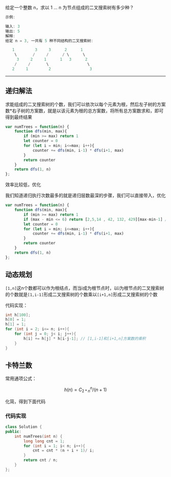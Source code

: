 给定一个整数 n，求以 1 ... n 为节点组成的二叉搜索树有多少种？

```cpp
示例:

输入: 3
输出: 5
解释:
给定 n = 3, 一共有 5 种不同结构的二叉搜索树:

   1         3     3      2      1
    \       /     /      / \      \
     3     2     1      1   3      2
    /     /       \                 \
   2     1         2                 3
```

---

## 递归解法

求能组成的二叉搜索树的个数，我们可以依次以每个元素为根，然后左子树的方案数*右子树的方案数，就是以该元素为根的总方案数，将所有总方案数求和，即可得到最终结果

```javascript
var numTrees = function(n) {
    function dfs(min, max){
        if (min >= max) return 1
        let counter = 0
        for (let i = min; i<=max; i++){
            counter += dfs(min, i-1) * dfs(i+1, max)
        }
        return counter
    }
    return dfs(1, n)
};
```

效率比较低，优化

我们知道递归执行次数最多的就是递归层数最深的步骤，我们可以直接带入，优化

```javascript
var numTrees = function(n) {
    function dfs(min, max){
        if (min >= max) return 1
        if (max - min <= 6) return [2,5,14 , 42, 132, 429][max-min-1] // 直接返回结果，优化到百毫秒以内
        let counter = 0
        for (let i = min; i<=max; i++){
            counter += dfs(min, i-1) * dfs(i+1, max)
        }
        return counter
    }
    return dfs(1, n)
};
```

## 动态规划

`[1,n]`这n个数都可以作为根结点，而当i成为根节点时，以i为根节点的二叉搜索树的个数就是`[1,i-1]`形成二叉搜索树的个数乘以`[i+1,n]`形成二叉搜索树的个数

代码实现：

```cpp
int h[100];
h[0] = 1;
h[1] = 1;
for (int i = 2; i<= n; i++){
    for (int j = 0; j< i; j++){
        h[i] += h[j] * h[i-j-1]; // [1,i-1]和[i+1,n]方案数的乘积
    }
}       
```

## 卡特兰数

常用通项公式：

$$h(n)=C_{2*n}^n/(n+1)$$

化简，得到下面代码

### 代码实现

```cpp
class Solution {
public:
    int numTrees(int n) {
        long long cnt = 1;
        for (int i = 1; i< n; i++){
            cnt = cnt * (n + i + 1)/ i;
        }  
        return cnt / n;
    }
};
```
